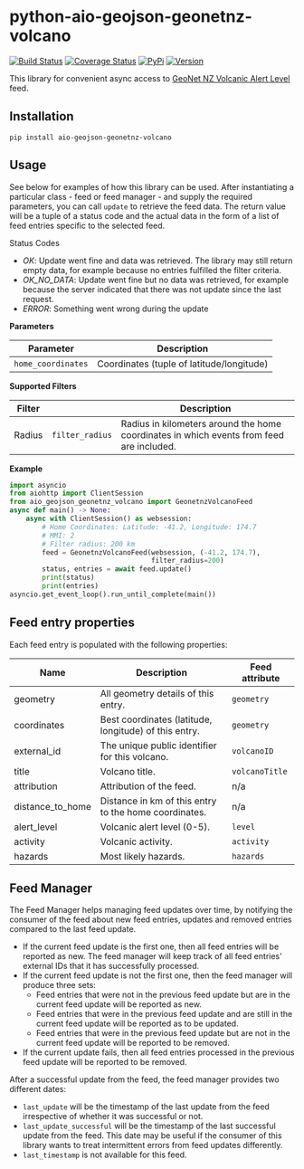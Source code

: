 # python-aio-geojson-geonetnz-volcano

[![Build Status](https://travis-ci.org/exxamalte/python-aio-geojson-geonetnz-volcano.svg)](https://travis-ci.org/exxamalte/python-aio-geojson-geonetnz-volcano)
[![Coverage Status](https://coveralls.io/repos/github/exxamalte/python-aio-geojson-geonetnz-volcano/badge.svg?branch=master)](https://coveralls.io/github/exxamalte/python-aio-geojson-geonetnz-volcano?branch=master)
[![PyPi](https://img.shields.io/pypi/v/aio-geojson-geonetnz-volcano.svg)](https://pypi.python.org/pypi/aio-geojson-geonetnz-volcano)
[![Version](https://img.shields.io/pypi/pyversions/aio-geojson-geonetnz-volcano.svg)](https://pypi.python.org/pypi/aio-geojson-geonetnz-volcano)

This library for convenient async access to 
[GeoNet NZ Volcanic Alert Level](https://api.geonet.org.nz/#val) feed.


## Installation
`pip install aio-geojson-geonetnz-volcano`

## Usage
See below for examples of how this library can be used. After instantiating a 
particular class - feed or feed manager - and supply the required parameters, 
you can call `update` to retrieve the feed data. The return value 
will be a tuple of a status code and the actual data in the form of a list of 
feed entries specific to the selected feed.

Status Codes
* _OK_: Update went fine and data was retrieved. The library may still 
  return empty data, for example because no entries fulfilled the filter 
  criteria.
* _OK_NO_DATA_: Update went fine but no data was retrieved, for example 
  because the server indicated that there was not update since the last request.
* _ERROR_: Something went wrong during the update

**Parameters**

| Parameter          | Description                               |
|--------------------|-------------------------------------------|
| `home_coordinates` | Coordinates (tuple of latitude/longitude) |

**Supported Filters**

| Filter |                 | Description |
|--------|-----------------|-------------|
| Radius | `filter_radius` | Radius in kilometers around the home coordinates in which events from feed are included. |

**Example**
```python
import asyncio
from aiohttp import ClientSession
from aio_geojson_geonetnz_volcano import GeonetnzVolcanoFeed
async def main() -> None:
    async with ClientSession() as websession:    
        # Home Coordinates: Latitude: -41.2, Longitude: 174.7
        # MMI: 2
        # Filter radius: 200 km
        feed = GeonetnzVolcanoFeed(websession, (-41.2, 174.7),
                                   filter_radius=200)
        status, entries = await feed.update()
        print(status)
        print(entries)
asyncio.get_event_loop().run_until_complete(main())
```

## Feed entry properties
Each feed entry is populated with the following properties:

| Name             | Description                                           | Feed attribute |
|------------------|-------------------------------------------------------|----------------|
| geometry         | All geometry details of this entry.                   | `geometry`     |
| coordinates      | Best coordinates (latitude, longitude) of this entry. | `geometry`     |
| external_id      | The unique public identifier for this volcano.        | `volcanoID`    |
| title            | Volcano title.                                        | `volcanoTitle` |
| attribution      | Attribution of the feed.                              | n/a            |
| distance_to_home | Distance in km of this entry to the home coordinates. | n/a            |
| alert_level      | Volcanic alert level (0-5).                           | `level`        |
| activity         | Volcanic activity.                                    | `activity`     |
| hazards          | Most likely hazards.                                  | `hazards`      |


## Feed Manager

The Feed Manager helps managing feed updates over time, by notifying the 
consumer of the feed about new feed entries, updates and removed entries 
compared to the last feed update.

* If the current feed update is the first one, then all feed entries will be 
  reported as new. The feed manager will keep track of all feed entries' 
  external IDs that it has successfully processed.
* If the current feed update is not the first one, then the feed manager will 
  produce three sets:
  * Feed entries that were not in the previous feed update but are in the 
    current feed update will be reported as new.
  * Feed entries that were in the previous feed update and are still in the 
    current feed update will be reported as to be updated.
  * Feed entries that were in the previous feed update but are not in the 
    current feed update will be reported to be removed.
* If the current update fails, then all feed entries processed in the previous
  feed update will be reported to be removed.

After a successful update from the feed, the feed manager provides two
different dates:

* `last_update` will be the timestamp of the last update from the feed 
  irrespective of whether it was successful or not.
* `last_update_successful` will be the timestamp of the last successful update 
  from the feed. This date may be useful if the consumer of this library wants 
  to treat intermittent errors from feed updates differently.
* `last_timestamp` is not available for this feed.
